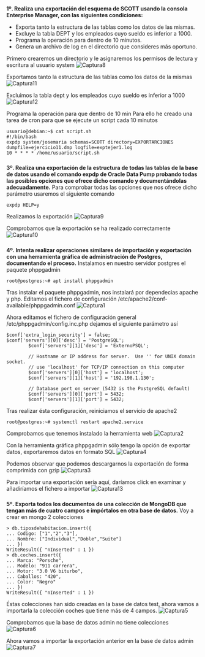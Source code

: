 ###
**1º. Realiza una exportación del esquema de SCOTT usando la consola Enterprise Manager, con las siguientes condiciones:**
- Exporta tanto la estructura de las tablas como los datos de las mismas.
- Excluye la tabla DEPT y los empleados cuyo sueldo es inferior a 1000.
- Programa la operación para dentro de 10 minutos.
- Genera un archivo de log en el directorio que consideres más oportuno.
  
Primero crearemos un directorio y le asignaremos los permisos de lectura y escritura al usuario system
![Captura8](images/captura8.png)

Exportamos tanto la estructura de las tablas como los datos de la mismas
![Captura11](images/captura11.png)

Excluimos la tabla dept y los empleados cuyo sueldo es inferior a 1000 
![Captura12](images/captura12.png)

Programa la operación para que dentro de 10 min
Para ello he creado una tarea de cron para que se ejecute un script cada 10 minutos
~~~
usuario@debian:~$ cat script.sh 
#!/bin/bash
expdp system/josemaria schemas=SCOTT directory=EXPORTARCIONES dumpfile=ejercicio11.dmp logfile=exptejer1.log
10 * * * * /home/usuario/script.sh
~~~

###
**3º. Realiza una exportación de la estructura de todas las tablas de la base de datos usando el comando expdp de Oracle Data Pump probando todas las posibles opciones que ofrece dicho comando
 y documentándolas adecuadamente.**
Para comprobar todas las opciones que nos ofrece dicho parámetro usaremos el siguiente comando
~~~
expdp HELP=y
~~~

Realizamos la exportación
![Captura9](images/captura9.png)

Comprobamos que la exportación se ha realizado correctamente
![Captura10](images/captura10.png)


###
**4º. Intenta realizar operaciones similares de importación y exportación con una herramienta gráfica de administración de Postgres, 
documentando el proceso.**
Instalamos en nuestro servidor postgres el paquete phppgadmin
~~~
root@postgres:~# apt install phppgadmin
~~~

Tras instalar el paquete phppgadmin, nos instalará por dependecias apache y php. Editamos el fichero de configuración /etc/apache2/conf-available/phppgadmin.conf
![Captura1](images/captura1.png)

Ahora editamos el fichero de configuración general /etc/phppgadmin/config.inc.php dejamos el siguiente parámetro así
~~~
$conf['extra_login_security'] = false;
$conf['servers'][0]['desc'] = 'PostgreSQL';
        $conf['servers'][1]['desc'] = 'ExternoPSQL';

        // Hostname or IP address for server.  Use '' for UNIX domain socket.
        // use 'localhost' for TCP/IP connection on this computer
        $conf['servers'][0]['host'] = 'localhost';
        $conf['servers'][1]['host'] = '192.198.1.130';

        // Database port on server (5432 is the PostgreSQL default)
        $conf['servers'][0]['port'] = 5432;
        $conf['servers'][1]['port'] = 5432;
~~~

Tras realizar ésta configuración, reiniciamos el servicio de apache2
~~~
root@postgres:~# systemctl restart apache2.service 
~~~

Comprobamos que tenemos instalado la herramienta web
![Captura2](images/captura2.png)

Con la herramienta gráfica phppgadmin sólo tengo la opción de exportar datos, exportaremos datos en formato SQL
![Captura4](images/captura4.png)

Podemos observar que podemos descargarnos la exportación de forma comprimida con gzip
![Captura3](images/captura3.png)

Para importar una exportación sería aquí, daríamos click en examinar y añadiríamos el fichero a importar
![Captura13](images/captura13.png)


###
**5º. Exporta todos los documentos de una colección de MongoDB que tengan más de cuatro campos e impórtalos en otra base de datos.**
Voy a crear en mongo 2 colecciones
~~~
> db.tiposdehabitacion.insert({
... Codigo: ["1","2","3"],
... Nombre: ["Individual","Doble","Suite"]
... })
WriteResult({ "nInserted" : 1 })
> db.coches.insert({
... Marca: "Porsche",
... Modelo: "911 carrera",
... Motor: "3.0 V6 biturbo",
... Caballos: "420",
... Color: "Negro"
... })
WriteResult({ "nInserted" : 1 })
~~~

Éstas colecciones han sido creadas en la base de datos test, ahora vamos a importarla la colección coches que tiene más de 4 campos.
![Captura5](images/captura5.png)

Comprobamos que la base de datos admin no tiene colecciones
![Captura6](images/captura6.png)

Ahora vamos a importar la exportación anterior en la base de datos admin
![Captura7](images/captura7.png)


